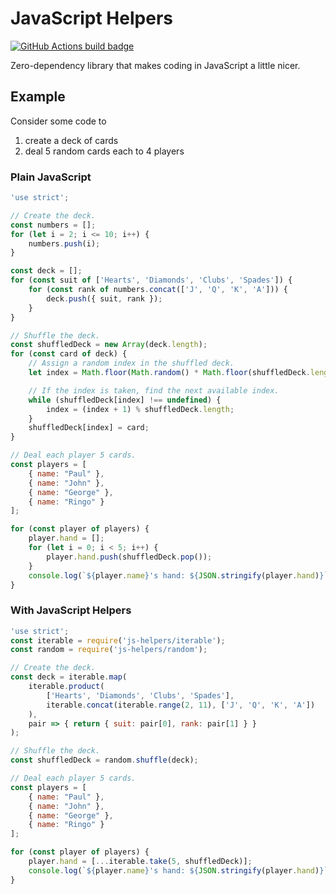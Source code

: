 # JavaScript Helpers

[![GitHub Actions build badge](https://github.com/brcrista/JavaScript-Helpers/workflows/CI/badge.svg)](https://github.com/brcrista/JavaScript-Helpers/actions?query=workflow%3ACI)


Zero-dependency library that makes coding in JavaScript a little nicer.

## Example

Consider some code to
1. create a deck of cards
1. deal 5 random cards each to 4 players

### Plain JavaScript

```js
'use strict';

// Create the deck.
const numbers = [];
for (let i = 2; i <= 10; i++) {
    numbers.push(i);
}

const deck = [];
for (const suit of ['Hearts', 'Diamonds', 'Clubs', 'Spades']) {
    for (const rank of numbers.concat(['J', 'Q', 'K', 'A'])) {
        deck.push({ suit, rank });
    }
}

// Shuffle the deck.
const shuffledDeck = new Array(deck.length);
for (const card of deck) {
    // Assign a random index in the shuffled deck.
    let index = Math.floor(Math.random() * Math.floor(shuffledDeck.length));

    // If the index is taken, find the next available index.
    while (shuffledDeck[index] !== undefined) {
        index = (index + 1) % shuffledDeck.length;
    }
    shuffledDeck[index] = card;
}

// Deal each player 5 cards.
const players = [
    { name: "Paul" },
    { name: "John" },
    { name: "George" },
    { name: "Ringo" }
];

for (const player of players) {
    player.hand = [];
    for (let i = 0; i < 5; i++) {
        player.hand.push(shuffledDeck.pop());
    }
    console.log(`${player.name}'s hand: ${JSON.stringify(player.hand)}`);
}
```

### With JavaScript Helpers

```js
'use strict';
const iterable = require('js-helpers/iterable');
const random = require('js-helpers/random');

// Create the deck.
const deck = iterable.map(
    iterable.product(
        ['Hearts', 'Diamonds', 'Clubs', 'Spades'],
        iterable.concat(iterable.range(2, 11), ['J', 'Q', 'K', 'A'])
    ),
    pair => { return { suit: pair[0], rank: pair[1] } }
);

// Shuffle the deck.
const shuffledDeck = random.shuffle(deck);

// Deal each player 5 cards.
const players = [
    { name: "Paul" },
    { name: "John" },
    { name: "George" },
    { name: "Ringo" }
];

for (const player of players) {
    player.hand = [...iterable.take(5, shuffledDeck)];
    console.log(`${player.name}'s hand: ${JSON.stringify(player.hand)}`);
}
```